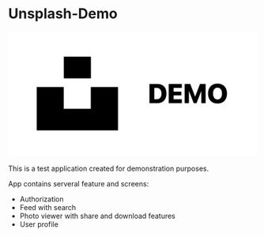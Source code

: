 # Unsplash-Demo

![cover](https://github.com/loringit/Unsplash-Demo/blob/main/Github%20Cover.png)

This is a test application created for demonstration purposes.

App contains serveral feature and screens:
- Authorization
- Feed with search
- Photo viewer with share and download features
- User profile
